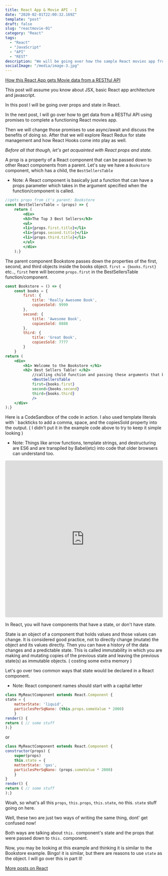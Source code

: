 ```yaml
---
title: React App & Movie API - I
date: "2020-02-01T22:00:32.169Z"
template: "post"
draft: false
slug: "reactmovie-01"
category: "React"
tags:
  - "React"
  - "JavaScript"
  - "API"
  - "REST"
description: "We will be going over how the sample React movies app from my website works. The posts will go over props, state, asynchronous javascript (promises), and refactoring the project into using async/await, Redux, and Hooks"
socialImage: "/media/image-3.jpg"
---
```

[How this React App gets Movie data from a RESTful API](https://rbaek.dev/projects/movie-app/)

This post will assume you know about JSX, basic React app architecture and javascript.

In this post I will be going over props and state in React. 

In the next post, I will go over how to get data from a RESTful API using promises to complete a functioning React movies app. 

Then we will change those promises to use async/await and discuss the benefits of doing so. After that we will explore React Redux for state management and how React Hooks come into play as well.

<i>Before all that though, let's get acquainted with React props and state.</i>

A prop is a property of a React component that can be passed down to other React components from a parent. 
Let's say we have a `Bookstore` component, which has a child, the `BestSellersTable`

- Note: A React component is basically just a function that can have a props parameter which takes in the argument specified when the function/component is called.

```jsx
//gets props from it's parent: Bookstore
const BestSellersTable = (props) => {
    return (
        <div>
        <h3>The Top 3 Best Sellers</h3>
        <ul>
        <li>{props.first.title}</li>
        <li>{props.second.title}</li>
        <li>{props.third.title}</li>
        </ul>
        </div>
    );}
```
The parent component Bookstore passes down the properties of the first, second, and third objects inside the books object.
`first = {books.first}` etc.., `first` here will become `props.first` in the BestSellersTable function/component. 
```jsx
const Bookstore = () => {
    const books = {
        first: {
            title: 'Really Awesome Book',
            copiesSold: 9999
        },
        second: {
            title: 'Awesome Book',
            copiesSold: 8888
        },
        third: {
            title: 'Great Book',
            copiesSold: 7777
        }
    }
return (
    <div>
        <h1> Welcome to the Bookstore </h1>
        <h2> Best Sellers Table! </h2>
            //calling child function and passing these arguments that become the passed props object
            <BestSellersTable 
            first={books.first} 
            second={books.second} 
            third={books.third} 
            />
    </div>
);}

```
Here is a CodeSandbox of the code in action. I also used template literals with ` backticks to add a comma, space, and the copiesSold property into the output. ( I didn't put it in the example code above to try to keep it simple looking )
- Note: Things like arrow functions, template strings, and destructuring are ES6 and are transpiled by Babel(etc) into code that older browsers can understand too.

<p>
<iframe
     src="https://codesandbox.io/embed/practical-jang-9x0z4?fontsize=14&hidenavigation=1&theme=dark"
     style="width:100%; height:500px; border:0; border-radius: 4px; overflow:hidden;"
     title="practical-jang-9x0z4"
     allow="geolocation; microphone; camera; midi; vr; accelerometer; gyroscope; payment; ambient-light-sensor; encrypted-media; usb"
     sandbox="allow-modals allow-forms allow-popups allow-scripts allow-same-origin"
   ></iframe>
   </p>


In React, you will have components that have a state, or don't have state.

State is an object of a component that holds values and those values can change. 
It is considered good practice, not to directly change (mutate) the object and its values directly. 
Then you can have a history of the data changes and a predictable state. 
This is called immutability in which you are making and mutating copies 
of the previous state and leaving the previous state(s) as immutable objects. ( costing some extra memory )

Let's go over two common ways that state would be declared in a React component.

- Note: React component names should start with a capital letter

```jsx
class MyReactComponent extends React.Component {
state = {
    matterState: 'liquid',
    particlesPerSqNano: (this.props.someValue * 2000)
    }
render() { 
return ( // some stuff 
);}
```
or 

```jsx
class MyReactComponent extends React.Component {
constructor(props) {
    super(props)
    this.state = {
    matterState: 'gas',
    particlesPerSqNano: (props.someValue * 2000)
    }
}
render() { 
return ( // some stuff 
);}
```
Woah, so what's all this `props`, `this.props`, `this.state`, no this. `state` stuff going on here.

Well, these two are just two ways of writing the same thing, dont' get confused now!

Both ways are talking about `this.` component's state and the props that were passed down to `this.` component.

Now, you may be looking at this example and thinking it is similar to the Bookstore example.
Bingo! it is similar, but there are reasons to use `state` as the object. I will go over
this in part II! 

[More posts on React](../tag/react)